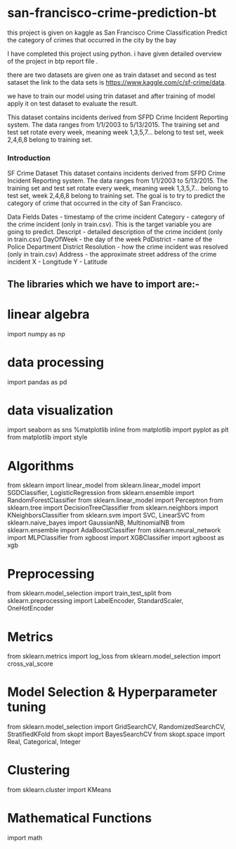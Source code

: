 # san-francisco-crime-prediction-bt

this project is given on kaggle as San Francisco Crime Classification Predict the category of crimes that occurred in the city by the bay

I have completed this project using python. i have given detailed overview of the project in btp report file .

there are two datasets are given one as train dataset and second as test sataset the link to the data sets is https://www.kaggle.com/c/sf-crime/data.

we have to train our model using trin dataset and after training of model apply it on test dataset to evaluate the result.

This dataset contains incidents derived from SFPD Crime Incident Reporting system. The data ranges from 1/1/2003 to 5/13/2015. The training set and test set rotate every week, 
meaning week 1,3,5,7... belong to test set, week 2,4,6,8 belong to training set. 

### Introduction

SF Crime Dataset
This dataset contains incidents derived from SFPD Crime Incident Reporting system. The data ranges from 1/1/2003 to 5/13/2015.
The training set and test set rotate every week, meaning week 1,3,5,7... belong to test set, week 2,4,6,8 belong to training set.
The goal is to try to predict the category of crime that occurred in the city of San Francisco.

Data Fields
Dates - timestamp of the crime incident
Category - category of the crime incident (only in train.csv). This is the target variable you are going to predict.
Descript - detailed description of the crime incident (only in train.csv)
DayOfWeek - the day of the week
PdDistrict - name of the Police Department District
Resolution - how the crime incident was resolved (only in train.csv)
Address - the approximate street address of the crime incident
X - Longitude
Y - Latitude


## The libraries which we have to import are:-

# linear algebra
import numpy as np 

# data processing
import pandas as pd 

# data visualization
import seaborn as sns
%matplotlib inline
from matplotlib import pyplot as plt
from matplotlib import style

# Algorithms
from sklearn import linear_model
from sklearn.linear_model import SGDClassifier, LogisticRegression
from sklearn.ensemble import RandomForestClassifier
from sklearn.linear_model import Perceptron
from sklearn.tree import DecisionTreeClassifier
from sklearn.neighbors import KNeighborsClassifier
from sklearn.svm import SVC, LinearSVC
from sklearn.naive_bayes import GaussianNB, MultinomialNB
from sklearn.ensemble import AdaBoostClassifier
from sklearn.neural_network import MLPClassifier
from xgboost import XGBClassifier
import xgboost as xgb

# Preprocessing
from sklearn.model_selection import train_test_split
from sklearn.preprocessing import LabelEncoder, StandardScaler, OneHotEncoder

# Metrics 
from sklearn.metrics import log_loss
from sklearn.model_selection import cross_val_score

# Model Selection & Hyperparameter tuning
from sklearn.model_selection import GridSearchCV, RandomizedSearchCV, StratifiedKFold
from skopt import BayesSearchCV
from skopt.space  import Real, Categorical, Integer


# Clustering
from sklearn.cluster import KMeans

# Mathematical Functions
import math


